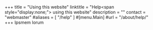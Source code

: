+++
title = "Using this website"
linktitle = "Help<span style=\"display:none;\"> using this website</span>"
description = ""
contact = "webmaster"
#aliases = [ "/help" ]
#[menu.Main]
#url = "/about/help/"  
+++
Ipsmem lorum
